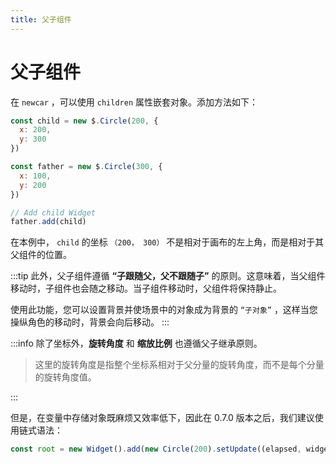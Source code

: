 ```yaml
---
title: 父子组件
---
```


# 父子组件

在 `newcar` ，可以使用 `children` 属性嵌套对象。添加方法如下：

```javascript
const child = new $.Circle(200, {
  x: 200,
  y: 300
})

const father = new $.Circle(300, {
  x: 100,
  y: 200
})

// Add child Widget
father.add(child)
```

在本例中， `child` 的坐标 `（200， 300）` 不是相对于画布的左上角，而是相对于其父组件的位置。

:::tip
此外，父子组件遵循 **“子跟随父，父不跟随子”** 的原则。这意味着，当父组件移动时，子组件也会随之移动。当子组件移动时，父组件将保持静止。

使用此功能，您可以设置背景并使场景中的对象成为背景的 `“子对象”` ，这样当您操纵角色的移动时，背景会向后移动。
:::

:::info
除了坐标外，**旋转角度** 和 **缩放比例** 也遵循父子继承原则。

> 这里的旋转角度是指整个坐标系相对于父分量的旋转角度，而不是每个分量的旋转角度值。

:::

但是，在变量中存储对象既麻烦又效率低下，因此在 0.7.0 版本之后，我们建议使用链式语法：

```javascript
const root = new Widget().add(new Circle(200).setUpdate((elapsed, widget) => {}))
```
